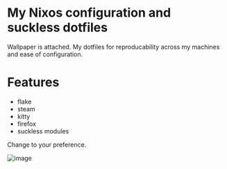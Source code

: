 # My Nixos configuration and suckless dotfiles

Wallpaper is attached. My dotfiles for reproducability across my machines and ease of configuration.

# Features
- flake
- steam
- kitty
- firefox
- suckless modules

Change to your preference.

![image](https://github.com/user-attachments/assets/8a572648-0f7c-4c80-abdd-606261d26016)





